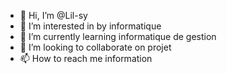 - 👋 Hi, I’m @Lil-sy
- 👀 I’m interested in by informatique 
- 🌱 I’m currently learning informatique de gestion 
- 💞️ I’m looking to collaborate on projet 
- 📫 How to reach me information 

<!---
Lil-sy/Lil-sy is a ✨ special ✨ repository because its `README.md` (this file) appears on your GitHub profile.
You can click the Preview link to take a look at your changes.
--->
